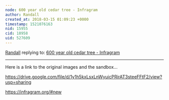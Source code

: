 ```yaml
---
node: 600 year old cedar tree - Infragram
author: Randall
created_at: 2018-03-15 01:09:23 +0000
timestamp: 1521076163
nid: 15955
cid: 18958
uid: 527609
---
```




[Randall](../profile/Randall) replying to: [600 year old cedar tree - Infragram](../notes/Randall/03-14-2018/600-year-old-cedar-tree-infragram)

----
Here is a link to the original images and the sandbox...


https://drive.google.com/file/d/1y1h5kxLsxLnWyuicPRirAT3steeFFtF2/view?usp=sharing

https://infragram.org/#new 
